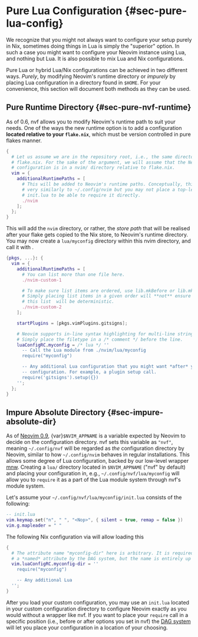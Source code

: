 # Pure Lua Configuration {#sec-pure-lua-config}

We recognize that you might not always want to configure your setup purely in
Nix, sometimes doing things in Lua is simply the "superior" option. In such a
case you might want to configure your Neovim instance using Lua, and nothing but
Lua. It is also possible to mix Lua and Nix configurations.

Pure Lua or hybrid Lua/Nix configurations can be achieved in two different ways.
_Purely_, by modifying Neovim's runtime directory or _impurely_ by placing Lua
configuration in a directory found in `$HOME`. For your convenience, this
section will document both methods as they can be used.

## Pure Runtime Directory {#sec-pure-nvf-runtime}

As of 0.6, nvf allows you to modify Neovim's runtime path to suit your needs.
One of the ways the new runtime option is to add a configuration **located
relative to your `flake.nix`**, which must be version controlled in pure flakes
manner.

```nix
{
  # Let us assume we are in the repository root, i.e., the same directory as the
  # flake.nix. For the sake of the argument, we will assume that the Neovim lua
  # configuration is in a nvim/ directory relative to flake.nix.
  vim = {
    additionalRuntimePaths = [
      # This will be added to Neovim's runtime paths. Conceptually, this behaves
      # very similarly to ~/.config/nvim but you may not place a top-level
      # init.lua to be able to require it directly.
      ./nvim
    ];
  };
}
```

This will add the `nvim` directory, or rather, the _store path_ that will be
realised after your flake gets copied to the Nix store, to Neovim's runtime
directory. You may now create a `lua/myconfig` directory within this nvim
directory, and call it with [](#opt-vim.luaConfigRC).

```nix
{pkgs, ...}: {
  vim = {
    additionalRuntimePaths = [
      # You can list more than one file here.
      ./nvim-custom-1

      # To make sure list items are ordered, use lib.mkBefore or lib.mkAfter
      # Simply placing list items in a given order will **not** ensure that
      # this list  will be deterministic.
      ./nvim-custom-2
    ];

    startPlugins = [pkgs.vimPlugins.gitsigns];

    # Neovim supports in-line syntax highlighting for multi-line strings.
    # Simply place the filetype in a /* comment */ before the line.
    luaConfigRC.myconfig = /* lua */ ''
      -- Call the Lua module from ./nvim/lua/myconfig
      require("myconfig")

      -- Any additional Lua configuration that you might want *after* your own
      -- configuration. For example, a plugin setup call.
      require('gitsigns').setup({})
    '';
  };
}
```

## Impure Absolute Directory {#sec-impure-absolute-dir}

[Neovim 0.9]: https://github.com/neovim/neovim/pull/22128

As of [Neovim 0.9], {var}`$NVIM_APPNAME` is a variable expected by Neovim to
decide on the configuration directory. nvf sets this variable as `"nvf"`,
meaning `~/.config/nvf` will be regarded as _the_ configuration directory by
Neovim, similar to how `~/.config/nvim` behaves in regular installations. This
allows some degree of Lua configuration, backed by our low-level wrapper
[mnw](https://github.com/Gerg-L/mnw). Creating a `lua/` directory located in
`$NVIM_APPNAME` ("nvf" by default) and placing your configuration in, e.g.,
`~/.config/nvf/lua/myconfig` will allow you to `require` it as a part of the Lua
module system through nvf's module system.

Let's assume your `~/.config/nvf/lua/myconfig/init.lua` consists of the
following:

```lua
-- init.lua
vim.keymap.set("n", " ", "<Nop>", { silent = true, remap = false })
vim.g.mapleader = " "
```

The following Nix configuration via [](#opt-vim.luaConfigRC) will allow loading
this

```nix
{
  # The attribute name "myconfig-dir" here is arbitrary. It is required to be
  # a *named* attribute by the DAG system, but the name is entirely up to you.
  vim.luaConfigRC.myconfig-dir = ''
    require("myconfig")

    -- Any additional Lua
  '';
}
```

[DAG system]: https://notashelf.github.io/nvf/index.xhtml#ch-using-dags

After you load your custom configuration, you may use an `init.lua` located in
your custom configuration directory to configure Neovim exactly as you would
without a wrapper like nvf. If you want to place your `require` call in a
specific position (i.e., before or after options you set in nvf) the
[DAG system] will let you place your configuration in a location of your
choosing.

[top-level DAG system]: https://notashelf.github.io/nvf/index.xhtml#ch-vim-luaconfigrc

